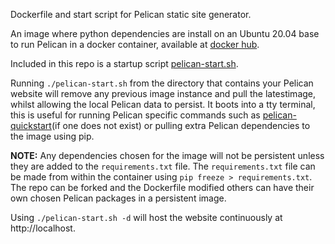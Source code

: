 Dockerfile and start script for Pelican static site generator.

An image where python dependencies are install on an Ubuntu 20.04 base to run Pelican in a docker container, available at [docker hub](https://hub.docker.com/repository/docker/jimholdaway/pelican-docker).

Included in this repo is a startup script [pelican-start.sh](https://github.com/jimholdaway/pelican-docker/blob/master/pelican-start.sh).

Running `./pelican-start.sh` from the directory that contains your Pelican website will remove any previous image instance and pull the latestimage, whilst allowing the local Pelican data to persist. It boots into a tty terminal, this is useful for running Pelican specific commands such as [pelican-quickstart](https://docs.getpelican.com/en/stable/quickstart.html)(if one does not exist) or pulling extra Pelican dependencies to the image using pip.

__NOTE:__ Any dependencies chosen for the image will not be persistent unless they are added to the `requirements.txt` file. The `requirements.txt` file can be made from within the container using `pip freeze > requirements.txt`. The repo can be forked and the Dockerfile modified others can have their own chosen Pelican packages in a persistent image.

Using `./pelican-start.sh -d` will host the website continuously at http://localhost.
